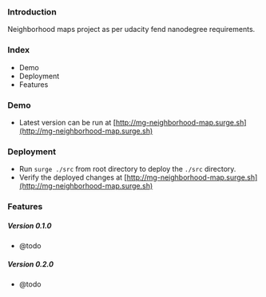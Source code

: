 ### Introduction
Neighborhood maps project as per udacity fend nanodegree requirements.

### Index
- Demo
- Deployment
- Features

### Demo
- Latest version can be run at [http://mg-neighborhood-map.surge.sh](http://mg-neighborhood-map.surge.sh)

### Deployment
- Run `surge ./src` from root directory to deploy the `./src` directory.
- Verify the deployed changes at [http://mg-neighborhood-map.surge.sh](http://mg-neighborhood-map.surge.sh)

### Features
##### Version 0.1.0
- @todo
##### Version 0.2.0
- @todo
